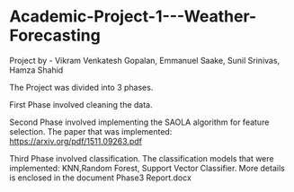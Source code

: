 # Academic-Project-1---Weather-Forecasting
Project by - Vikram Venkatesh Gopalan, Emmanuel Saake, Sunil Srinivas, Hamza Shahid


The Project was divided into 3 phases.

First Phase involved cleaning the data.

Second Phase involved implementing the SAOLA algorithm for feature selection.
The paper that was implemented: https://arxiv.org/pdf/1511.09263.pdf

Third Phase involved classification. The classification models that were implemented: KNN,Random Forest, Support Vector Classifier. More details is enclosed in the document Phase3 Report.docx
